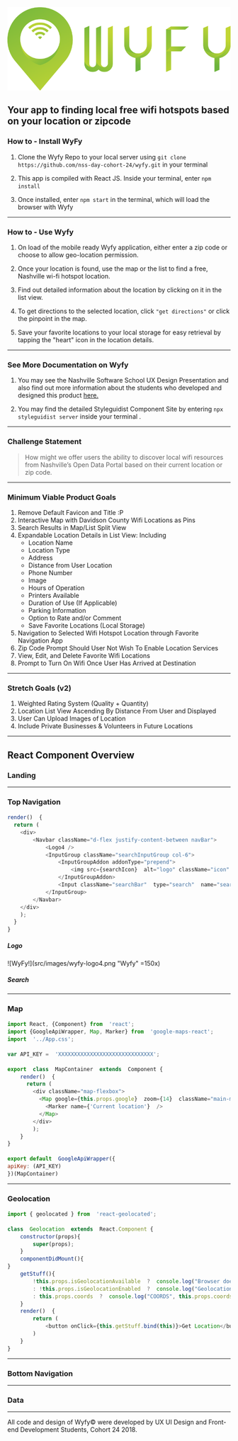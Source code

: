 ![WyFy!](src/images/wyfy-logo4.png "Wyfy")
##  Your app to finding local free wifi hotspots based on your location or zipcode

  

###  How to - Install WyFy

1.  Clone the Wyfy Repo to your local server using `git clone https://github.com/nss-day-cohort-24/wyfy.git` in your terminal

1.  This app is compiled with React JS.  Inside your terminal, enter `npm install` 

1.  Once installed, enter `npm start` in the terminal, which will load the browser with Wyfy

  
---
###  How to - Use Wyfy

1.  On load of the mobile ready Wyfy application, either enter a zip code or choose to allow geo-location permission.

1.  Once your location is found, use the map or the list to find a free, Nashville wi-fi hotspot location.

1.  Find out detailed information about the location by clicking on it in the list view.

1.  To get directions to the selected location, click `"get directions"` or click the pinpoint in the map.

1.  Save your favorite locations to your local storage for easy retrieval by tapping the "heart" icon in the location details.

  ---

###  See More Documentation on Wyfy


1.  You may see the Nashville Software School UX Design Presentation and also find out more information about the students who developed and designed this product [here.](https://docs.google.com/presentation/d/1hzcP6mZ8VRRLMNkoPzEpVLCnHZTT8RJB3w7otR1ex0I/edit?usp=sharing)

1.  You may find the detailed Styleguidist Component Site by entering `npx styleguidist server` inside your terminal .
---

###  Challenge Statement
>  How might we offer users the ability to discover local wifi resources from Nashville’s Open Data Portal based on their current location or zip code.
  
---
###  Minimum Viable Product Goals
 1. Remove Default Favicon and Title :P
 2. Interactive Map with Davidson County Wifi Locations as Pins
 3. Search Results in Map/List Split View
 4. Expandable Location Details in List View: Including
	 * Location Name
	* Location Type
	* Address
	* Distance from User Location
	* Phone Number
	* Image	
	* Hours of Operation
	* Printers Available
	* Duration of Use (If Applicable)
	* Parking Information
	* Option to Rate and/or Comment
	* Save Favorite Locations (Local Storage)
5. Navigation to Selected Wifi Hotspot Location through Favorite Navigation App
6. Zip Code Prompt Should User Not Wish To Enable Location Services
7. View, Edit, and Delete Favorite Wifi Locations
8. Prompt to Turn On Wifi Once User Has Arrived at Destination
---
### Stretch Goals (v2)
1. Weighted Rating System (Quality + Quantity)
2. Location List View Ascending By Distance From User and Displayed
3. User Can Upload Images of Location
4. Include Private Businesses & Volunteers in Future Locations
---
## React Component Overview
### Landing
---
### Top Navigation
```javascript
render()  {
  return (
	<div>
		<Navbar className="d-flex justify-content-between navBar">
			<Logo4 />
			<InputGroup className="searchInputGroup col-6">
				<InputGroupAddon addonType="prepend">
					<img src={searchIcon}  alt="logo" className="icon"  />
				</InputGroupAddon>
				<Input className="searchBar"  type="search"  name="search"  id="search"  placeholder="Enter Zip..."  />
			</InputGroup>
		</Navbar>
	</div>
    );
  }
}
```
##### Logo
![WyFy!](src/images/wyfy-logo4.png "Wyfy" =150x)
##### Search
---
### Map

```javascript
import React, {Component} from  'react';
import {GoogleApiWrapper, Map, Marker} from  'google-maps-react';
import  '../App.css';

var API_KEY =  'XXXXXXXXXXXXXXXXXXXXXXXXXXXXXX';

export  class  MapContainer  extends  Component {
	render()  {
	  return (
		<div className="map-flexbox">
		  <Map google={this.props.google}  zoom={14}  className="main-map">
			<Marker name={'Current location'}  />
		  </Map>
		</div>
		);
	}
}

export default  GoogleApiWrapper({
apiKey: (API_KEY)
})(MapContainer)
```
---
### Geolocation
```javascript
import { geolocated } from  'react-geolocated';

class  Geolocation  extends  React.Component {
	constructor(props){
		super(props);
	}
	componentDidMount(){
}
	getStuff(){
		!this.props.isGeolocationAvailable  ?  console.log("Browser does not support Geolocation")
		: !this.props.isGeolocationEnabled  ?  console.log("Geolocation is not enabled")
		: this.props.coords  ?  console.log("COORDS", this.props.coords, "LAT", this.props.coords.latitude, "LON", this.props.coords.longitude)
	}
	render()  {
		return (
			<button onClick={this.getStuff.bind(this)}>Get Location</button>
		)
	}
}
```
---
### Bottom Navigation
---
### Data
___

All code and design of Wyfy© were developed by UX UI Design and Front-end Development Students, Cohort 24 2018.